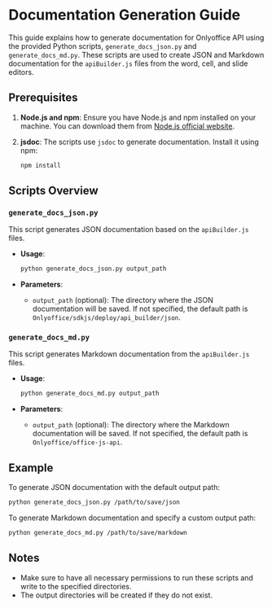 
# Documentation Generation Guide

This guide explains how to generate documentation for Onlyoffice API using the provided Python scripts, `generate_docs_json.py` and `generate_docs_md.py`. These scripts are used to create JSON and Markdown documentation for the `apiBuilder.js` files from the word, cell, and slide editors.

## Prerequisites

1. **Node.js and npm**: Ensure you have Node.js and npm installed on your machine. You can download them from [Node.js official website](https://nodejs.org/).

2. **jsdoc**: The scripts use `jsdoc` to generate documentation. Install it using npm:
   ```bash
   npm install
   ```

## Scripts Overview

### `generate_docs_json.py`

This script generates JSON documentation based on the `apiBuilder.js` files.

- **Usage**:
  ```bash
  python generate_docs_json.py output_path
  ```

- **Parameters**:
  - `output_path` (optional): The directory where the JSON documentation will be saved. If not specified, the default path is `Onlyoffice/sdkjs/deploy/api_builder/json`.

### `generate_docs_md.py`

This script generates Markdown documentation from the `apiBuilder.js` files.

- **Usage**:
  ```bash
  python generate_docs_md.py output_path
  ```

- **Parameters**:
  - `output_path` (optional): The directory where the Markdown documentation will be saved. If not specified, the default path is `Onlyoffice/office-js-api`.

## Example

To generate JSON documentation with the default output path:
```bash
python generate_docs_json.py /path/to/save/json
```

To generate Markdown documentation and specify a custom output path:
```bash
python generate_docs_md.py /path/to/save/markdown
```

## Notes

- Make sure to have all necessary permissions to run these scripts and write to the specified directories.
- The output directories will be created if they do not exist.

